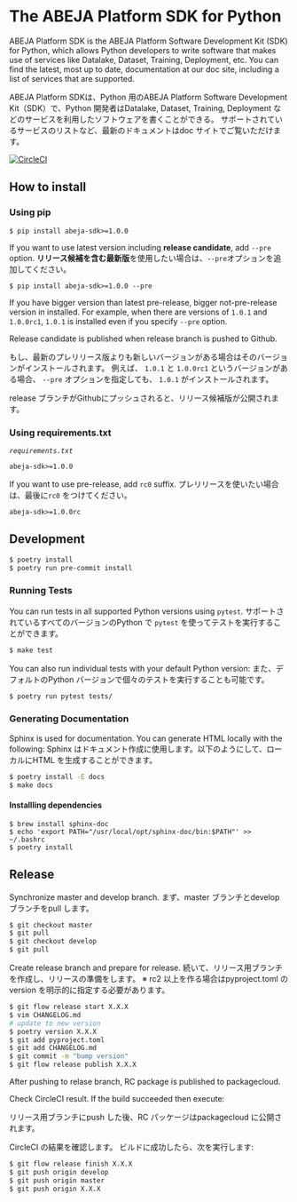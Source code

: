 # The ABEJA Platform SDK for Python

ABEJA Platform SDK is the ABEJA Platform Software Development Kit (SDK) for Python, which allows Python developers to write software that makes use of services like Datalake, Dataset, Training, Deployment, etc. You can find the latest, most up to date, documentation at our doc site, including a list of services that are supported.

ABEJA Platform SDKは、Python 用のABEJA Platform Software Development Kit（SDK）で、Python 開発者はDatalake, Dataset, Training, Deployment などのサービスを利用したソフトウェアを書くことができる。
サポートされているサービスのリストなど、最新のドキュメントはdoc サイトでご覧いただけます。

[![CircleCI](https://circleci.com/gh/abeja-inc/abeja-platform-sdk.svg?style=svg)](https://circleci.com/gh/abeja-inc/abeja-platform-sdk)

## How to install

### Using pip

```
$ pip install abeja-sdk>=1.0.0
```

If you want to use latest version including **release candidate**, add `--pre` option.
**リリース候補を含む最新版**を使用したい場合は、`--pre`オプションを追加してください。

```
$ pip install abeja-sdk>=1.0.0 --pre
```

If you have bigger version than latest pre-release, bigger not-pre-release version in installed.
For example, when there are versions of `1.0.1` and `1.0.0rc1`, `1.0.1` is installed even if you specify `--pre` option.

Release candidate is published when release branch is pushed to Github.

もし、最新のプレリリース版よりも新しいバージョンがある場合はそのバージョンがインストールされます。
例えば、 `1.0.1` と `1.0.0rc1` というバージョンがある場合、 `--pre` オプションを指定しても、 `1.0.1` がインストールされます。

release ブランチがGithubにプッシュされると、リリース候補版が公開されます。

### Using requirements.txt

_`requirements.txt`_

```
abeja-sdk>=1.0.0
```

If you want to use pre-release, add `rc0` suffix.
プレリリースを使いたい場合は、最後に`rc0` をつけてください。

```
abeja-sdk>=1.0.0rc
```

## Development

```bash
$ poetry install
$ poetry run pre-commit install
```

### Running Tests

You can run tests in all supported Python versions using `pytest`.
サポートされているすべてのバージョンのPython で `pytest` を使ってテストを実行することができます。

```bash
$ make test
```

You can also run individual tests with your default Python version:
また、デフォルトのPython バージョンで個々のテストを実行することも可能です。

```bash
$ poetry run pytest tests/
```

### Generating Documentation

Sphinx is used for documentation. You can generate HTML locally with the following:
Sphinx はドキュメント作成に使用します。以下のようにして、ローカルにHTML を生成することができます。

```bash
$ poetry install -E docs
$ make docs
```

#### Installling dependencies

```
$ brew install sphinx-doc
$ echo 'export PATH="/usr/local/opt/sphinx-doc/bin:$PATH"' >> ~/.bashrc
$ poetry install
```

## Release

Synchronize master and develop branch.
まず、master ブランチとdevelop ブランチをpull します。

```bash
$ git checkout master
$ git pull
$ git checkout develop
$ git pull
```

Create release branch and prepare for release.
続いて、リリース用ブランチを作成し、リリースの準備をします。
※ rc2 以上を作る場合はpyproject.toml のversion を明示的に指定する必要があります。

```bash
$ git flow release start X.X.X
$ vim CHANGELOG.md
# update to new version
$ poetry version X.X.X
$ git add pyproject.toml
$ git add CHANGELOG.md
$ git commit -m "bump version"
$ git flow release publish X.X.X
```

After pushing to relase branch, RC package is published to packagecloud.

Check CircleCI result.
If the build succeeded then execute:

リリース用ブランチにpush した後、RC パッケージはpackagecloud に公開されます。

CircleCI の結果を確認します。
ビルドに成功したら、次を実行します:

```bash
$ git flow release finish X.X.X
$ git push origin develop
$ git push origin master
$ git push origin X.X.X
```
